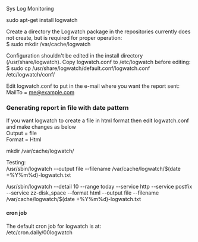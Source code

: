 Sys Log Monitoring

sudo apt-get install logwatch  

Create a directory the Logwatch package in the repositories currently does not create, but is required for proper operation:  
$ sudo mkdir /var/cache/logwatch  

Configuration shouldn't be edited in the install directory (/usr/share/logwatch). Copy logwatch.conf to /etc/logwatch before editing:  
$ sudo cp /usr/share/logwatch/default.conf/logwatch.conf /etc/logwatch/conf/  

Edit logwatch.conf to put in the e-mail where you want the report sent:  
MailTo = me@example.com  

### Generating report in file with date pattern 
If you want logwatch to create a file in html format then edit logwatch.conf and make changes as below  
Output  = file  
Format = Html  


mkdir /var/cache/logwatch/

Testing:  
/usr/sbin/logwatch --output file --filename /var/cache/logwatch/$(date +%Y%m%d)-logwatch.txt

/usr/sbin/logwatch --detail 10 --range today --service http --service postfix --service zz-disk_space --format html --output file --filename /var/cache/logwatch/$(date +%Y%m%d)-logwatch.txt

#### cron job 
The default cron job for logwatch is at:  
/etc/cron.daily/00logwatch  



